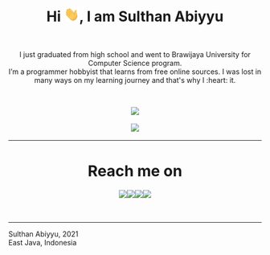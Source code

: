 <p align="center">
 <h1 align="center">
      Hi <img src= "https://raw.githubusercontent.com/KevinPatel04/KevinPatel04/master/Hi.gif" width="30px">, I am Sulthan Abiyyu 
      </h1><br>
<p align="center" width="150px"> I just graduated from high school and went to Brawijaya University for Computer Science program. <br>I’m a programmer hobbyist that learns from free online sources. I was lost in many ways on my learning journey and that's why I :heart: it. </p><br>

<p align="center"><img src="https://github-readme-stats.vercel.app/api/top-langs/?username=SulthanAbiyyu&layout=compact&hide=TSQL&theme=chartreuse-dark"></p>
<p align="center" ><img src="https://github-readme-stats.vercel.app/api?username=SulthanAbiyyu&count_private=true&show_icons=true&&theme=chartreuse-dark&include_all_commits=true" width="400"></p> 





<hr>
<h1 align="center" style="font-size:30px">Reach me on</h1> <p align="center"><a  href="mailto:sabiyyuhakim@gmail.com?"><img src="https://img.shields.io/badge/-Email-D14836?style=for-the-badge&logo=Gmail&logoColor=white"/></a><a  href="https://www.youtube.com/channel/UCqrg8UfzAEuUzPSEr3_o7kw"><img src="https://img.shields.io/badge/-6FStudio-FF5733?style=for-the-badge&logo=youtube&logoColor=white"/></a><a href="https://blendermarket.com/creators/6f-studio"><img src="https://img.shields.io/badge/-6FStudio-FFA116?style=for-the-badge&logo=blender&logoColor=white"/></a><a href="https://6fstudio.gumroad.com/"><img src="https://img.shields.io/badge/-6FStudio-000000?style=for-the-badge&logo=gumroad&logoColor=white"/></a></p>
<br>


---

<p>Sulthan Abiyyu, 2021 <br>East Java, Indonesia</p> 













